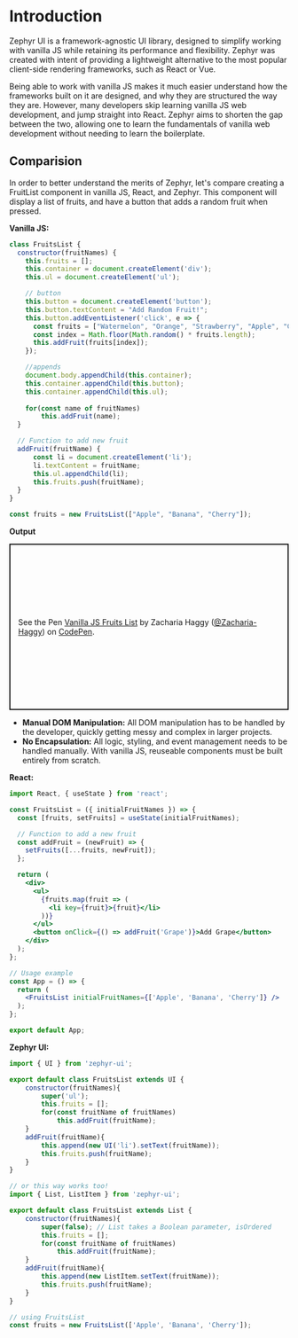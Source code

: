 # Introduction
Zephyr UI is a framework-agnostic UI library, designed to simplify working with vanilla JS while retaining its performance and flexibility. Zephyr was created with intent of providing 
a lightweight alternative to the most popular client-side rendering frameworks, such as React or Vue. 

Being able to work with vanilla JS makes it much easier understand how the frameworks built on it are designed, and why they are structured the way they are. However, many developers skip learning vanilla JS web development, and jump straight into React. Zephyr aims to shorten the gap between the two, allowing one to learn the fundamentals of vanilla web development without needing to learn the boilerplate.

## Comparision
In order to better understand the merits of Zephyr, let's compare creating a FruitList component in vanilla JS, React, and Zephyr. This component will display a list of fruits, and have a button that adds a random fruit when pressed.

**Vanilla JS:**
```javascript
class FruitsList {
  constructor(fruitNames) {
    this.fruits = [];
    this.container = document.createElement('div');
    this.ul = document.createElement('ul');

    // button 
    this.button = document.createElement('button');
    this.button.textContent = "Add Random Fruit!";
    this.button.addEventListener('click', e => {
      const fruits = ["Watermelon", "Orange", "Strawberry", "Apple", "Cherry", "Mango", "Grape"];
      const index = Math.floor(Math.random() * fruits.length);
      this.addFruit(fruits[index]);
    });

    //appends
    document.body.appendChild(this.container);
    this.container.appendChild(this.button);
    this.container.appendChild(this.ul);
    
    for(const name of fruitNames)
        this.addFruit(name);
  }

  // Function to add new fruit
  addFruit(fruitName) {
      const li = document.createElement('li');
      li.textContent = fruitName;
      this.ul.appendChild(li);
      this.fruits.push(fruitName);
  }
}

const fruits = new FruitsList(["Apple", "Banana", "Cherry"]);
```
**Output**
<div data-zephyr-parse=false>
<p class="codepen" data-height="300" data-default-tab="html,result" data-slug-hash="mybaVGN" data-pen-title="Vanilla JS Fruits List" data-user="Zacharia-Haggy" style="height: 300px; box-sizing: border-box; display: flex; align-items: center; justify-content: center; border: 2px solid; margin: 1em 0; padding: 1em;">
  <span>See the Pen <a href="https://codepen.io/Zacharia-Haggy/pen/mybaVGN">
  Vanilla JS Fruits List</a> by Zacharia Haggy (<a href="https://codepen.io/Zacharia-Haggy">@Zacharia-Haggy</a>)
  on <a href="https://codepen.io">CodePen</a>.</span>
</p>
</div>
<script async src="https://public.codepenassets.com/embed/index.js"></script>

- **Manual DOM Manipulation:** All DOM manipulation has to be handled by the developer, quickly getting messy and complex in larger projects.
- **No Encapsulation:** All logic, styling, and event management needs to be handled manually. With vanilla JS, reuseable components must be built entirely from scratch.

**React:**
```jsx
import React, { useState } from 'react';

const FruitsList = ({ initialFruitNames }) => {
  const [fruits, setFruits] = useState(initialFruitNames);

  // Function to add a new fruit
  const addFruit = (newFruit) => {
    setFruits([...fruits, newFruit]);
  };

  return (
    <div>
      <ul>
        {fruits.map(fruit => (
          <li key={fruit}>{fruit}</li>
        ))}
      </ul>
      <button onClick={() => addFruit('Grape')}>Add Grape</button>
    </div>
  );
};

// Usage example
const App = () => {
  return (
    <FruitsList initialFruitNames={['Apple', 'Banana', 'Cherry']} />
  );
};

export default App;

```

**Zephyr UI:**
```javascript
import { UI } from 'zephyr-ui';

export default class FruitsList extends UI {
	constructor(fruitNames){
		super('ul');
		this.fruits = [];
		for(const fruitName of fruitNames)
			this.addFruit(fruitName);
	}
	addFruit(fruitName){
		this.append(new UI('li').setText(fruitName));
		this.fruits.push(fruitName);
	}
}

// or this way works too!
import { List, ListItem } from 'zephyr-ui';

export default class FruitsList extends List {
	constructor(fruitNames){
		super(false); // List takes a Boolean parameter, isOrdered
		this.fruits = [];
		for(const fruitName of fruitNames)
			this.addFruit(fruitName);
	}
	addFruit(fruitName){
		this.append(new ListItem.setText(fruitName));
		this.fruits.push(fruitName);
	}
}

// using FruitsList
const fruits = new FruitsList(['Apple', 'Banana', 'Cherry']);
```